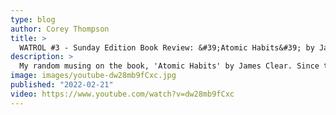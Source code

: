 ```yaml
---
type: blog
author: Corey Thompson
title: >
  WATROL #3 - Sunday Edition Book Review: &#39;Atomic Habits&#39; by James Clear
description: >
  My random musing on the book, 'Atomic Habits' by James Clear. Since this video was created, I've since joined the Amazon ...
image: images/youtube-dw28mb9fCxc.jpg
published: "2022-02-21"
video: https://www.youtube.com/watch?v=dw28mb9fCxc
---
```

